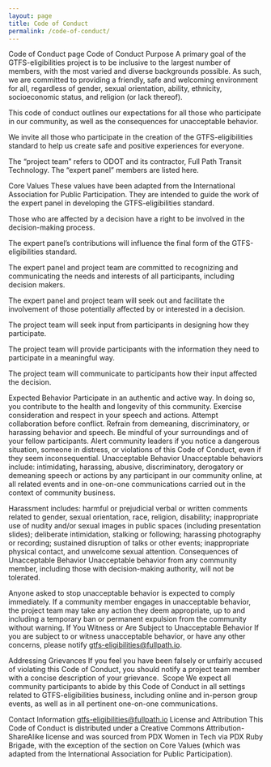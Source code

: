 ```yaml
---
layout: page
title: Code of Conduct
permalink: /code-of-conduct/
---
```



Code of Conduct page
Code of Conduct
Purpose
A‭ ‬primary‭ ‬goal‭ ‬of‭ ‬the GTFS-eligibilities project ‬is‭ ‬to‭ ‬be‭ ‬inclusive‭ ‬to‭ ‬the‭ ‬largest‭ ‬number‭ ‬of‭ ‬members,‭ ‬with‭ ‬the‭ ‬most‭ ‬varied‭ ‬and‭ ‬diverse‭ ‬backgrounds‭ ‬possible.‭ ‬As‭ ‬such,‭ ‬we‭ ‬are‭ ‬committed‭ ‬to‭ ‬providing‭ ‬a‭ ‬friendly,‭ ‬safe‭ ‬and‭ ‬welcoming‭ ‬environment‭ ‬for‭ ‬all,‭ ‬regardless‭ ‬of‭ ‬gender,‭ ‬sexual‭ ‬orientation,‭ ‬ability,‭ ‬ethnicity,‭ ‬socioeconomic‭ ‬status,‭ ‬and‭ ‬religion‭ (‬or‭ ‬lack‭ ‬thereof‭)‬.‭

This‭ ‬code‭ ‬of‭ ‬conduct‭ ‬outlines‭ ‬our‭ ‬expectations‭ ‬for‭ ‬all‭ ‬those‭ ‬who‭ ‬participate‭ ‬in‭ ‬our‭ ‬community,‭ ‬as‭ ‬well‭ ‬as‭ ‬the‭ ‬consequences‭ ‬for‭ ‬unacceptable‭ ‬behavior.

We‭ ‬invite‭ ‬all‭ ‬those‭ ‬who‭ ‬participate‭ ‬in‭ the creation of the GTFS-eligibilities standard ‬to‭ ‬help‭ ‬us‭ ‬create‭ ‬safe‭ ‬and‭ ‬positive‭ ‬experiences‭ ‬for‭ ‬everyone.

The “project team” refers to ODOT and its contractor, Full Path Transit Technology. The “expert panel” members are listed here.

Core Values
These values have been adapted from the International Association for Public Participation. They are intended to guide the work of the expert panel in developing the GTFS-eligibilities standard.

Those who are affected by a decision have a right to be involved in the decision-making process.
 
The expert panel’s contributions will influence the final form of the GTFS-eligibilities standard.
 
The expert panel and project team are committed to recognizing and communicating the needs and interests of all participants, including decision makers.
 
The expert panel and project team will seek out and facilitate the involvement of those potentially affected by or interested in a decision.
 
The project team will seek input from participants in designing how they participate.
 
The project team will provide participants with the information they need to participate in a meaningful way.
 
The project team will communicate to participants how their input affected the decision.

Expected Behavior
Participate‭ ‬in‭ ‬an‭ ‬authentic‭ ‬and‭ ‬active‭ ‬way.‭ ‬In‭ ‬doing‭ ‬so,‭ ‬you‭ ‬contribute‭ ‬to‭ ‬the‭ ‬health‭ ‬and‭ ‬longevity‭ ‬of‭ ‬this‭ ‬community.
Exercise‭ ‬consideration‭ ‬and‭ ‬respect‭ ‬in‭ ‬your‭ ‬speech‭ ‬and‭ ‬actions.
Attempt‭ ‬collaboration‭ ‬before‭ ‬conflict.
Refrain‭ ‬from‭ ‬demeaning,‭ ‬discriminatory,‭ ‬or‭ ‬harassing‭ ‬behavior‭ ‬and‭ ‬speech.
Be‭ ‬mindful‭ ‬of‭ ‬your‭ ‬surroundings‭ ‬and‭ ‬of‭ ‬your‭ ‬fellow‭ ‬participants.‭ ‬Alert‭ ‬community‭ ‬leaders‭ ‬if‭ ‬you‭ ‬notice‭ ‬a‭ ‬dangerous‭ ‬situation,‭ ‬someone‭ ‬in‭ ‬distress,‭ ‬or‭ ‬violations‭ ‬of‭ ‬this‭ ‬Code‭ ‬of‭ ‬Conduct,‭ ‬even‭ ‬if‭ ‬they‭ ‬seem‭ ‬inconsequential.
‏Unacceptable Behavior
Unacceptable‭ ‬behaviors‭ ‬include:‭ ‬intimidating,‭ ‬harassing,‭ ‬abusive,‭ ‬discriminatory,‭ ‬derogatory‭ ‬or‭ ‬demeaning‭ ‬speech‭ ‬or‭ ‬actions‭ ‬by‭ ‬any‭ ‬participant‭ ‬in‭ ‬our‭ ‬community‭ ‬online,‭ ‬at‭ ‬all‭ ‬related‭ ‬events‭ ‬and‭ ‬in‭ ‬one-on-one‭ ‬communications‭ ‬carried‭ ‬out‭ ‬in‭ ‬the‭ ‬context‭ ‬of‭ ‬community‭ ‬business.‭ 

Harassment‭ ‬includes:‭ ‬harmful‭ ‬or‭ ‬prejudicial‭ ‬verbal‭ ‬or‭ ‬written‭ ‬comments‭ ‬related‭ ‬to‭ ‬gender,‭ ‬sexual‭ ‬orientation,‭ ‬race,‭ ‬religion,‭ ‬disability‭; ‬inappropriate‭ ‬use‭ ‬of‭ ‬nudity‭ ‬and/or‭ ‬sexual‭ ‬images‭ ‬in‭ ‬public‭ ‬spaces‭ (‬including‭ ‬presentation‭ ‬slides‭); ‬deliberate‭ ‬intimidation,‭ ‬stalking‭ ‬or‭ ‬following‭; ‬harassing‭ ‬photography‭ ‬or‭ ‬recording‭; ‬sustained‭ ‬disruption‭ ‬of‭ ‬talks‭ ‬or‭ ‬other‭ ‬events‭; ‬inappropriate‭ ‬physical‭ ‬contact,‭ ‬and‭ ‬unwelcome‭ ‬sexual‭ ‬attention.
Consequences of Unacceptable Behavior
Unacceptable‭ ‬behavior‭ ‬from‭ ‬any‭ ‬community‭ ‬member,‭ ‬including‭ ‬those‭ ‬with‭ ‬decision-making‭ ‬authority,‭ ‬will‭ ‬not‭ ‬be‭ ‬tolerated.

Anyone‭ ‬asked‭ ‬to‭ ‬stop‭ ‬unacceptable‭ ‬behavior‭ ‬is‭ ‬expected‭ ‬to‭ ‬comply‭ ‬immediately. If‭ ‬a‭ ‬community‭ ‬member‭ ‬engages‭ ‬in‭ ‬unacceptable‭ ‬behavior,‭ ‬the project team ‬may‭ ‬take‭ ‬any‭ ‬action‭ ‬they‭ ‬deem‭ ‬appropriate,‭ ‬up‭ ‬to‭ ‬and‭ ‬including‭ ‬a‭ ‬temporary‭ ‬ban‭ ‬or‭ ‬permanent‭ ‬expulsion‭ ‬from‭ ‬the‭ ‬community‭ ‬without‭ ‬warning‭‬.
If You Witness or Are Subject to Unacceptable Behavior
‏If‭ ‬you‭ ‬are‭ ‬subject‭ ‬to‭ ‬or‭ ‬witness‭ ‬unacceptable‭ ‬behavior,‭ ‬or‭ ‬have‭ ‬any‭ ‬other‭ ‬concerns,‭ ‬please‭ ‬notify gtfs-eligibilities@fullpath.io.
 
Addressing Grievances
If‭ ‬you‭ ‬feel‭ ‬you‭ ‬have‭ ‬been‭ ‬falsely‭ ‬or‭ ‬unfairly‭ ‬accused‭ ‬of‭ ‬violating‭ ‬this‭ ‬Code‭ ‬of‭ ‬Conduct,‭ ‬you‭ ‬should‭ ‬notify‭ a project team member ‬with‭ ‬a‭ ‬concise‭ ‬description‭ ‬of‭ ‬your‭ ‬grievance.‭ ‬ 
Scope
We‭ ‬expect‭ ‬all‭ ‬community‭ ‬participants‭ to‭ ‬abide‭ ‬by‭ ‬this‭ ‬Code‭ ‬of‭ ‬Conduct‭ ‬in‭ ‬all‭ settings related to GTFS-eligibilities business‬, including online‭ ‬and‭ ‬in-person‭ group events, ‬as‭ ‬well‭ ‬as‭ ‬in‭ ‬all‭ pertinent ‬one-on-one‭ ‬communications‭.
 
Contact Information
gtfs-eligibilities@fullpath.io
‏License and Attribution
This‭ ‬Code‭ ‬of‭ ‬Conduct‭ ‬is‭ ‬distributed‭ ‬under‭ ‬a‭ ‬Creative‭ ‬Commons‭ ‬Attribution-ShareAlike‭ ‬license and was sourced from PDX Women in Tech via PDX Ruby Brigade, with the exception of the section on Core Values (which was adapted from the International Association for Public Participation).


